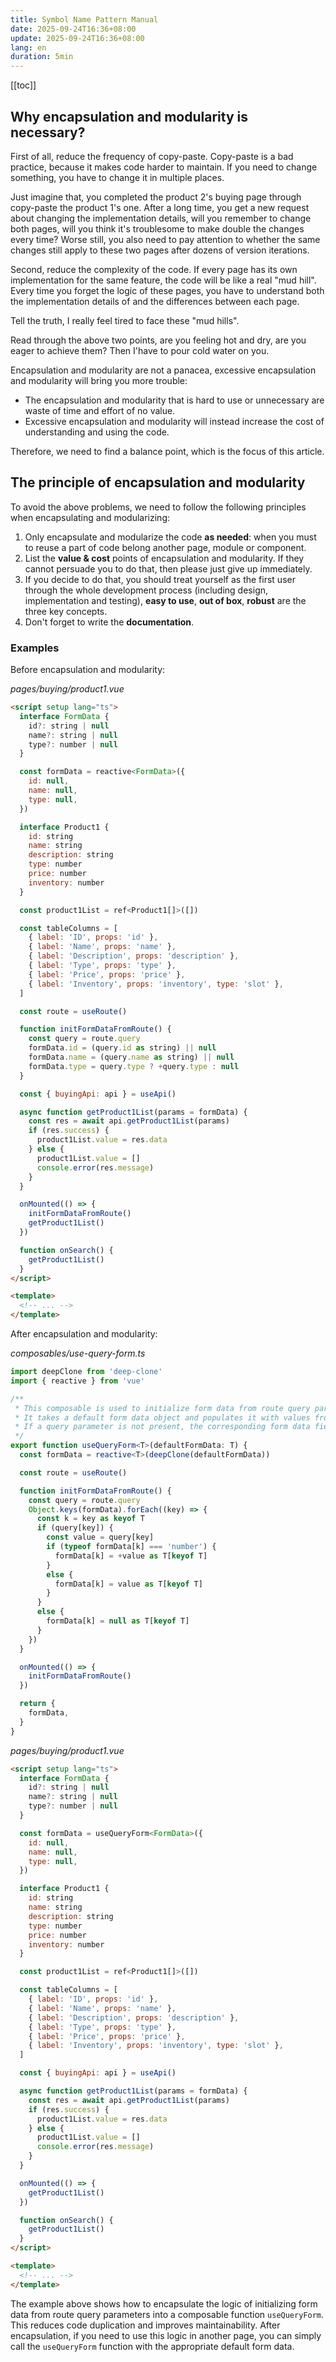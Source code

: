 ```yaml
---
title: Symbol Name Pattern Manual
date: 2025-09-24T16:36+08:00
update: 2025-09-24T16:36+08:00
lang: en
duration: 5min
---
```


[[toc]]

## Why encapsulation and modularity is necessary?

First of all, reduce the frequency of copy-paste. Copy-paste is a bad practice, because it makes code harder to
maintain. If you need to change something, you have to change it in multiple places.

Just imagine that, you completed the product 2's buying page through copy-paste the product 1's one. After a long time,
you get a new request about changing the implementation details, will you remember to change both pages, will you think
it's troublesome to make double the changes every time? Worse still, you also need to pay attention to whether the same
changes still apply to these two pages after dozens of version iterations.

Second, reduce the complexity of the code. If every page has its own implementation for the same feature, the code will
be like a real "mud hill". Every time you forget the logic of these pages, you have to understand both the
implementation details of and the differences between each page.

Tell the truth, I really feel tired to face these "mud hills".

Read through the above two points, are you feeling hot and dry, are you eager to achieve them? Then I'have to pour cold
water on you.

Encapsulation and modularity are not a panacea, excessive encapsulation and modularity will bring you more trouble:

- The encapsulation and modularity that is hard to use or unnecessary are waste of time and effort of no value.
- Excessive encapsulation and modularity will instead increase the cost of understanding and using the code.

Therefore, we need to find a balance point, which is the focus of this article.

## The principle of encapsulation and modularity

To avoid the above problems, we need to follow the following principles when encapsulating and modularizing:

1. Only encapsulate and modularize the code **as needed**: when you must to reuse a part of code belong another page, module
   or component.
2. List the **value & cost** points of encapsulation and modularity. If they cannot persuade you to do that, then please
   just give up immediately.
3. If you decide to do that, you should treat yourself as the first user through the whole development process
   (including design, implementation and testing), **easy to use**, **out of box**, **robust** are the three key
   concepts.
4. Don't forget to write the **documentation**.

### Examples

Before encapsulation and modularity:

_pages/buying/product1.vue_

```html
<script setup lang="ts">
  interface FormData {
    id?: string | null
    name?: string | null
    type?: number | null
  }

  const formData = reactive<FormData>({
    id: null,
    name: null,
    type: null,
  })

  interface Product1 {
    id: string
    name: string
    description: string
    type: number
    price: number
    inventory: number
  }

  const product1List = ref<Product1[]>([])

  const tableColumns = [
    { label: 'ID', props: 'id' },
    { label: 'Name', props: 'name' },
    { label: 'Description', props: 'description' },
    { label: 'Type', props: 'type' },
    { label: 'Price', props: 'price' },
    { label: 'Inventory', props: 'inventory', type: 'slot' },
  ]

  const route = useRoute()

  function initFormDataFromRoute() {
    const query = route.query
    formData.id = (query.id as string) || null
    formData.name = (query.name as string) || null
    formData.type = query.type ? +query.type : null
  }

  const { buyingApi: api } = useApi()

  async function getProduct1List(params = formData) {
    const res = await api.getProduct1List(params)
    if (res.success) {
      product1List.value = res.data
    } else {
      product1List.value = []
      console.error(res.message)
    }
  }

  onMounted(() => {
    initFormDataFromRoute()
    getProduct1List()
  })

  function onSearch() {
    getProduct1List()
  }
</script>

<template>
  <!-- ... -->
</template>
```

After encapsulation and modularity:

_composables/use-query-form.ts_

```ts
import deepClone from 'deep-clone'
import { reactive } from 'vue'

/**
 * This composable is used to initialize form data from route query parameters.
 * It takes a default form data object and populates it with values from the route query.
 * If a query parameter is not present, the corresponding form data field is set to null.
 */
export function useQueryForm<T>(defaultFormData: T) {
  const formData = reactive<T>(deepClone(defaultFormData))

  const route = useRoute()

  function initFormDataFromRoute() {
    const query = route.query
    Object.keys(formData).forEach((key) => {
      const k = key as keyof T
      if (query[key]) {
        const value = query[key]
        if (typeof formData[k] === 'number') {
          formData[k] = +value as T[keyof T]
        }
        else {
          formData[k] = value as T[keyof T]
        }
      }
      else {
        formData[k] = null as T[keyof T]
      }
    })
  }

  onMounted(() => {
    initFormDataFromRoute()
  })

  return {
    formData,
  }
}
```

_pages/buying/product1.vue_

```html
<script setup lang="ts">
  interface FormData {
    id?: string | null
    name?: string | null
    type?: number | null
  }

  const formData = useQueryForm<FormData>({
    id: null,
    name: null,
    type: null,
  })

  interface Product1 {
    id: string
    name: string
    description: string
    type: number
    price: number
    inventory: number
  }

  const product1List = ref<Product1[]>([])

  const tableColumns = [
    { label: 'ID', props: 'id' },
    { label: 'Name', props: 'name' },
    { label: 'Description', props: 'description' },
    { label: 'Type', props: 'type' },
    { label: 'Price', props: 'price' },
    { label: 'Inventory', props: 'inventory', type: 'slot' },
  ]

  const { buyingApi: api } = useApi()

  async function getProduct1List(params = formData) {
    const res = await api.getProduct1List(params)
    if (res.success) {
      product1List.value = res.data
    } else {
      product1List.value = []
      console.error(res.message)
    }
  }

  onMounted(() => {
    getProduct1List()
  })

  function onSearch() {
    getProduct1List()
  }
</script>

<template>
  <!-- ... -->
</template>
```

The example above shows how to encapsulate the logic of initializing form data from route query parameters into a
composable function `useQueryForm`. This reduces code duplication and improves maintainability. After encapsulation, if
you need to use this logic in another page, you can simply call the `useQueryForm` function with the appropriate default
form data.
